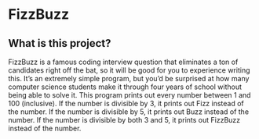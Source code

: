 # FizzBuzz

## What is this project?

FizzBuzz is a famous coding interview question that eliminates a ton of candidates
right off the bat, so it will be good for you to experience writing this. It’s an extremely simple program,
but you’d be surprised at how many computer science students make it through four years of school
without being able to solve it.
This program prints out every number between 1 and 100 (inclusive). If the number is divisible by 3, it
prints out Fizz instead of the number. If the number is divisible by 5, it prints out Buzz instead of the
number. If the number is divisible by both 3 and 5, it prints out FizzBuzz instead of the number.